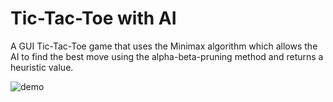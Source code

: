 # Tic-Tac-Toe with AI

A GUI Tic-Tac-Toe game that uses the Minimax algorithm which allows the AI to find the best move using the alpha-beta-pruning method and returns a heuristic value.


![demo](https://user-images.githubusercontent.com/60388555/103140236-47f08480-46b2-11eb-863c-4c8dbaa6e175.gif)



